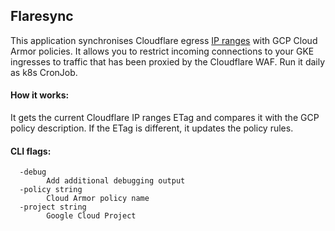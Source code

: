 ## Flaresync
This application synchronises Cloudflare egress [IP ranges](https://www.cloudflare.com/ips/) with GCP Cloud Armor policies.
It allows you to restrict incoming connections to your GKE ingresses to traffic that has been proxied by the Cloudflare WAF.
Run it daily as k8s CronJob.

#### How it works:
It gets the current Cloudflare IP ranges ETag and compares it with the GCP policy description. If the ETag is different, it updates the policy rules.

#### CLI flags:
```
  -debug
        Add additional debugging output
  -policy string
        Cloud Armor policy name
  -project string
        Google Cloud Project
```
